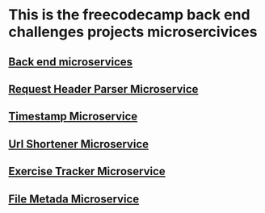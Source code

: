 # This is the freecodecamp back end challenges projects microsercivices

## [Back end microservices](https://back-end-microservices.herokuapp.com/)

## [Request Header Parser Microservice](https://back-end-microservices.herokuapp.com/headerparser)

## [Timestamp Microservice](https://back-end-microservices.herokuapp.com/timestamp)

## [Url Shortener Microservice](https://back-end-microservices.herokuapp.com/urlshortener)

## [Exercise Tracker Microservice](https://back-end-microservices.herokuapp.com/exercisetracker)

## [File Metada Microservice](https://back-end-microservices.herokuapp.com/filemetada)

